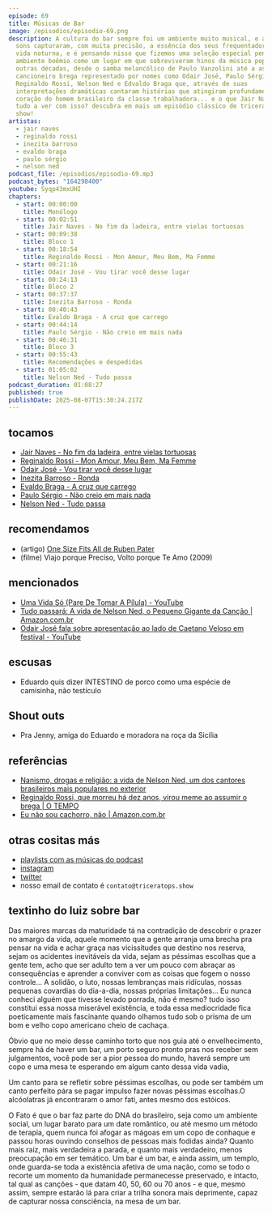 ```yaml
---
episode: 69
title: Músicas de Bar
image: /episodios/episodio-69.png
description: A cultura do bar sempre foi um ambiente muito musical, e alguns
  sons capturaram, com muita precisão, a essência dos seus frequentadores e da
  vida noturna, e é pensando nisso que fizemos uma seleção especial pensando no
  ambiente boêmio como um lugar em que sobreviveram hinos da música popular de
  outras décadas, desde o samba melancólico de Paulo Vanzolini até a ascensão do
  cancioneiro brega representado por nomes como Odair José, Paulo Sérgio,
  Reginaldo Rossi, Nelson Ned e Edvaldo Braga que, através de suas
  interpretações dramáticas cantaram histórias que atingiram profundamente o
  coração do homem brasileiro da classe trabalhadora... e o que Jair Naves tem
  tudo a ver com isso? descubra em mais um episódio clássico de tricerátops
  show!
artistas:
  - jair naves
  - reginaldo rossi
  - inezita barroso
  - evaldo braga
  - paulo sérgio
  - nelson ned
podcast_file: /episodios/episodio-69.mp3
podcast_bytes: "164298400"
youtube: Syqp43mxUHI
chapters:
  - start: 00:00:00
    title: Monólogo
  - start: 00:02:51
    title: Jair Naves - No fim da ladeira, entre vielas tortuosas
  - start: 00:09:38
    title: Bloco 1
  - start: 00:18:54
    title: Reginaldo Rossi - Mon Amour, Meu Bem, Ma Femme
  - start: 00:21:16
    title: Odair José - Vou tirar você desse lugar
  - start: 00:24:13
    title: Bloco 2
  - start: 00:37:37
    title: Inezita Barroso - Ronda
  - start: 00:40:43
    title: Evaldo Braga - A cruz que carrego
  - start: 00:44:14
    title: Paulo Sérgio - Não creio em mais nada
  - start: 00:46:31
    title: Bloco 3
  - start: 00:55:43
    title: Recomendações e despedidas
  - start: 01:05:02
    title: Nelson Ned - Tudo passa
podcast_duration: 01:08:27
published: true
publishDate: 2025-08-07T15:30:24.217Z
---
```

## tocamos

* [Jair Naves - No fim da ladeira, entre vielas tortuosas](https://www.youtube.com/watch?v=4i4Omc0RmcA&list=RD4i4Omc0RmcA&start_radio=1)
* [Reginaldo Rossi - Mon Amour, Meu Bem, Ma Femme](https://www.youtube.com/watch?v=HbPoTqHxgAk&list=RDHbPoTqHxgAk&start_radio=1)
* [Odair José - Vou tirar você desse lugar](https://www.youtube.com/watch?v=C03BXtCw-Fw&list=RDC03BXtCw-Fw&start_radio=1)
* [Inezita Barroso - Ronda](https://www.youtube.com/watch?v=1l6yZcIg-Ns&list=RD1l6yZcIg-Ns&start_radio=1)
* [Evaldo Braga - A cruz que carrego](https://www.youtube.com/watch?v=xcQtaCdewms)
* [Paulo Sérgio - Não creio em mais nada](https://www.youtube.com/watch?v=X1p4TerTwok)
* [Nelson Ned - Tudo passa](https://www.youtube.com/watch?v=pzck81g2mSI)

## recomendamos

* (artigo) [One Size Fits All de Ruben Pater](https://www.untold-stories.net/rubenpater/articles/onesizefitsall.pdf)
* (filme) Viajo porque Preciso, Volto porque Te Amo (2009)

## mencionados

* [Uma Vida Só (Pare De Tomar A Pílula) - YouTube](https://www.youtube.com/watch?v=BvIFMRItZFU)
* [Tudo passará: A vida de Nelson Ned, o Pequeno Gigante da Canção | Amazon.com.br](https://www.amazon.com.br/Tudo-passar%C3%A1-Nelson-Pequeno-Gigante/dp/8535935193)
* [Odair José fala sobre apresentação ao lado de Caetano Veloso em festival - YouTube](https://www.youtube.com/watch?v=YBEjEUX6xo4)

## escusas

* Eduardo quis dizer INTESTINO de porco como uma espécie de camisinha, não testículo

## Shout outs

* Pra Jenny, amiga do Eduardo e moradora na roça da Sicília

## referências

* [Nanismo, drogas e religião: a vida de Nelson Ned, um dos cantores brasileiros mais populares no exterior](https://www.bbc.com/portuguese/articles/cekeg1ynv1go)
* [Reginaldo Rossi, que morreu há dez anos, virou meme ao assumir o brega | O TEMPO](https://www.otempo.com.br/entretenimento/reginaldo-rossi-que-morreu-ha-dez-anos-virou-meme-ao-assumir-o-brega-1.3297132)
* [Eu não sou cachorro, não | Amazon.com.br](https://www.amazon.com.br/Eu-n%C3%A3o-sou-cachorro/dp/8501063444)

## otras cositas más

* [playlists com as músicas do podcast](https://www.triceratops.show/playlists/)
* [instagram](https://www.instagram.com/triceratops.show/)
* [twitter](https://twitter.com/TriceratopsShow/)
* nosso email de contato é `contato@triceratops.show`

## textinho do luiz sobre bar

Das maiores marcas da maturidade tá na contradição de descobrir o prazer no amargo da vida, aquele momento que a gente arranja uma brecha pra pensar na vida e achar graça nas vicissitudes que destino nos reserva, sejam os acidentes inevitáveis da vida, sejam as péssimas escolhas que a gente tem, acho que ser adulto tem a ver um pouco com abraçar as consequências e aprender a conviver com as coisas que fogem o nosso controle… A solidão, o luto, nossas lembranças mais ridículas, nossas pequenas covardias do dia-a-dia, nossas próprias limitações… Eu nunca conheci alguém que tivesse levado porrada, não é mesmo? tudo isso constitui essa nossa miserável existência, e toda essa mediocridade fica poeticamente mais fascinante quando olhamos tudo sob o prisma de um bom e velho copo americano cheio de cachaça.


Óbvio que no meio desse caminho torto que nos guia até o envelhecimento, sempre há de haver um bar, um porto seguro pronto pras nos receber sem julgamentos, você pode ser a pior pessoa do mundo, haverá sempre um copo e uma mesa te esperando em algum canto dessa vida vadia,

Um canto para se refletir sobre péssimas escolhas, ou pode ser também um canto perfeito pára se pagar impulso  fazer novas péssimas escolhas.O alcóolatras já encontraram o amor fati, antes mesmo dos estóicos.

O Fato é que o bar faz parte do DNA do brasileiro, seja como um ambiente social, um lugar barato para um date romântico, ou até mesmo um método de terapia, quem nunca foi afogar as mágoas em um copo de conhaque e passou horas ouvindo conselhos de pessoas mais fodidas ainda? 
Quanto mais raiz, mais verdadeira a parada, e quanto mais verdadeiro, menos preocupação em ser temático. Um bar é um bar, e ainda assim, um templo, onde guarda-se toda a existência afetiva de uma nação, como se todo o recorte um momento da humanidade permanecesse preservado, e intacto, tal qual as canções - que datam 40, 50, 60 ou 70 anos - e que, mesmo assim, sempre estarão lá para criar a trilha sonora mais deprimente, capaz de capturar nossa consciência, na mesa de um bar.
